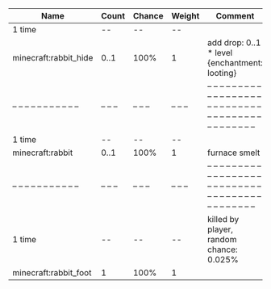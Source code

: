 | Name                  | Count | Chance | Weight | Comment                                                                                  |
| --------------------- | ----- | ------ | ------ | ---------------------------------------------------------------------------------------- |
| 1 time                |    -- |     -- |     -- |                                                                                          |
| minecraft:rabbit_hide |  0..1 |   100% |      1 | add drop: 0..1 * level {enchantment: looting}                                            |
| – – – – – – – – – – – | – – – | – – –  | – – –  | – – – – – – – – – – – – – – – – – – – – – – – – – – – – – – – – – – – – – – – – – – – –  |
| 1 time                |    -- |     -- |     -- |                                                                                          |
| minecraft:rabbit      |  0..1 |   100% |      1 | furnace smelt                                                                            |
| – – – – – – – – – – – | – – – | – – –  | – – –  | – – – – – – – – – – – – – – – – – – – – – – – – – – – – – – – – – – – – – – – – – – – –  |
| 1 time                |    -- |     -- |     -- | killed by player, random chance: 0.025%|{enchantment: looting}: 0.035% + 0.01%*(level-1) |
| minecraft:rabbit_foot |     1 |   100% |      1 |                                                                                          |
